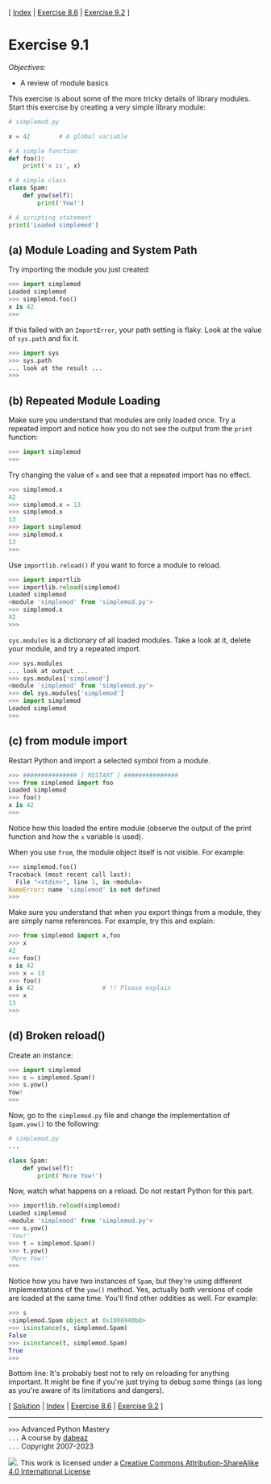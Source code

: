\[ [Index](index.md) | [Exercise 8.6](ex8_6.md) | [Exercise 9.2](ex9_2.md) \]

# Exercise 9.1

*Objectives:*

- A review of module basics

This exercise is about some of the more tricky details of library modules.
Start this exercise by creating a very simple library module:

```python
# simplemod.py

x = 42        # A global variable

# A simple function
def foo():   
    print('x is', x)

# A simple class
class Spam:
    def yow(self):
        print('Yow!')

# A scripting statement
print('Loaded simplemod')
```

## (a) Module Loading and System Path

Try importing the module you just created:

```python
>>> import simplemod
Loaded simplemod
>>> simplemod.foo()
x is 42
>>>
```

If this failed with an `ImportError`, your path setting is
flaky. Look at the value of `sys.path` and fix it.

```python
>>> import sys
>>> sys.path
... look at the result ...
>>>
```

## (b) Repeated Module Loading

Make sure you understand that modules are only loaded
once. Try a repeated import and notice how you do not see
the output from the `print` function:

```python
>>> import simplemod
>>>
```

Try changing the value of `x` and see that a repeated import
has no effect.

```python
>>> simplemod.x
42
>>> simplemod.x = 13
>>> simplemod.x
13
>>> import simplemod
>>> simplemod.x
13
>>>
```

Use `importlib.reload()` if you want to force a module to reload.

```python
>>> import importlib
>>> importlib.reload(simplemod)
Loaded simplemod
<module 'simplemod' from 'simplemod.py'>
>>> simplemod.x
42
>>>
```

`sys.modules` is a dictionary of all loaded modules. Take
a look at it, delete your module, and try a repeated import.

```python
>>> sys.modules
... look at output ...
>>> sys.modules['simplemod']
<module 'simplemod' from 'simplemod.py'>
>>> del sys.modules['simplemod']
>>> import simplemod
Loaded simplemod
>>>
```

## (c) from module import

Restart Python and import a selected symbol from a module.

```python
>>> ############### [ RESTART ] ###############
>>> from simplemod import foo
Loaded simplemod
>>> foo()
x is 42
>>>
```

Notice how this loaded the entire module (observe the output of
the print function and how the `x` variable is used).

When you use `from`, the module object itself is not
visible. For example:

```python
>>> simplemod.foo()
Traceback (most recent call last):
  File "<stdin>", line 1, in <module>
NameError: name 'simplemod' is not defined
>>> 
```

Make sure you understand that when you export things from a module,
they are simply name references. For example, try this and explain:

```python
>>> from simplemod import x,foo
>>> x
42
>>> foo()
x is 42
>>> x = 13
>>> foo()
x is 42                   # !! Please explain
>>> x
13
>>>
```

## (d) Broken reload()

Create an instance:

```python
>>> import simplemod
>>> s = simplemod.Spam()
>>> s.yow()
Yow!
>>>
```

Now, go to the `simplemod.py` file and change the implementation of `Spam.yow()` to the
following:

```python
# simplemod.py
...

class Spam:
    def yow(self):
        print('More Yow!')
```

Now, watch what happens on a reload. Do not restart Python for this part.

```python
>>> importlib.reload(simplemod)
Loaded simplemod
<module 'simplemod' from 'simplemod.py'>
>>> s.yow()
'Yow!'
>>> t = simplemod.Spam()
>>> t.yow()
'More Yow!'
>>>
```

Notice how you have two instances of `Spam`, but they're using different implementations
of the `yow()` method. Yes, actually both versions of code are loaded at the same time.
You'll find other oddities as well. For example:

```python
>>> s
<simplemod.Spam object at 0x1006940b8>
>>> isinstance(s, simplemod.Spam)
False
>>> isinstance(t, simplemod.Spam)
True
>>>
```

Bottom line:  It's probably best not to rely on reloading for anything important.
It might be fine if you're just trying to debug some things (as long as you're
aware of its limitations and dangers).

\[ [Solution](soln9_1.md) | [Index](index.md) | [Exercise 8.6](ex8_6.md) | [Exercise 9.2](ex9_2.md) \]

----
`>>>` Advanced Python Mastery  
`...` A course by [dabeaz](https://www.dabeaz.com)  
`...` Copyright 2007-2023

![](https://i.creativecommons.org/l/by-sa/4.0/88x31.png). This work is licensed under
a [Creative Commons Attribution-ShareAlike 4.0 International License](http://creativecommons.org/licenses/by-sa/4.0/)
